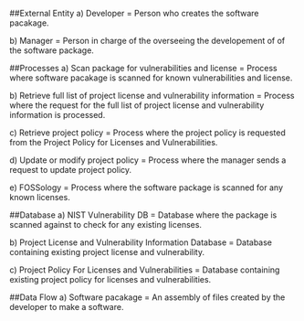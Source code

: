 ##External Entity 
a) Developer = Person who creates the software pacakage. 

b) Manager = Person in charge of the overseeing the developement of of the software package. 

##Processes
a) Scan package for vulnerabilities and license = Process where software pacakage is scanned for known vulnerabilities and license. 

b) Retrieve full list of project license and vulnerability information = Process where the request for the full list of project license and                                                                          vulnerability information is processed. 

c) Retrieve project policy = Process where the project policy is requested from the Project Policy for Licenses and Vulnerabilities. 

d) Update or modify project policy = Process where the manager sends a request to update project policy.

e) FOSSology = Process where the software package is scanned for any known licenses. 

##Database 
a) NIST Vulnerability DB = Database where the package is scanned against to check for any existing licenses. 

b) Project License and Vulnerability Information Database = Database containing existing project license and vulnerability. 

c) Project Policy For Licenses and Vulnerabilities = Database containing existing project policy for licenses and vulnerabilities. 

##Data Flow 
a) Software pacakage = An assembly of files created by the developer to make a software.










